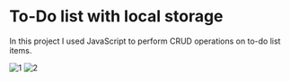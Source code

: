 # To-Do list with local storage

In this project I used JavaScript to perform CRUD operations on to-do list items.
 
 ![1](https://user-images.githubusercontent.com/78755964/192173291-9651a32d-b26b-4436-a3b3-7b4fe93b5dd3.PNG)
![2](https://user-images.githubusercontent.com/78755964/192173298-0a46c951-ddf6-4bc9-9fc7-0e7e9a5bef9e.PNG)


